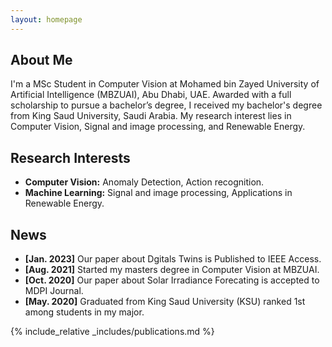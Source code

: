 ```yaml
---
layout: homepage
---
```


## About Me

I'm a MSc Student in Computer Vision at Mohamed bin Zayed University of Artificial Intelligence (MBZUAI), Abu Dhabi, UAE. Awarded with a full scholarship to pursue a bachelor’s degree, I received my bachelor's degree from King Saud University, Saudi Arabia. My research interest lies in Computer Vision, Signal and image processing, and Renewable Energy. 

## Research Interests

- **Computer Vision:** Anomaly Detection, Action recognition.
- **Machine Learning:** Signal and image processing, Applications in Renewable Energy.

## News

- **[Jan. 2023]** Our paper about Dgitals Twins is Published to IEEE Access.
- **[Aug. 2021]** Started my masters degree in Computer Vision at MBZUAI. 
- **[Oct. 2020]** Our paper about  Solar Irradiance Forecating is accepted to MDPI Journal.
- **[May. 2020]** Graduated from King Saud University (KSU) ranked 1st among students in my major.


{% include_relative _includes/publications.md %}

<!-- {% include_relative _includes/services.md %} -->
